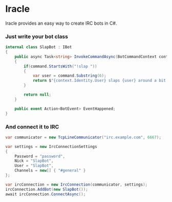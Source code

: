 # Iracle

Iracle provides an easy way to create IRC bots in C#.

### Just write your bot class

```csharp
internal class SlapBot : IBot
{
    public async Task<string> InvokeCommandAsync(BotCommandContext context, string command)
    {
        if(command.StartsWith("!slap "))
        {
            var user = command.Substring(6);
            return $"{context.Identity.User} slaps {user} around a bit with a large trout";
        }

        return null;
    }

    public event Action<BotEvent> EventHappened;
}
```

### And connect it to IRC

```csharp
var communicator = new TcpLineCommunicator("irc.example.com", 6667);

var settings = new IrcConnectionSettings 
{
    Password = "password",
    Nick = "SlapBot",
    User = "SlapBot", 
    Channels = new[] { "#general" }
};

var ircConnection = new IrcConnection(communicator, settings);
ircConnection.AddBot(new SlapBot());
await ircConnection.ConnectAsync();
```